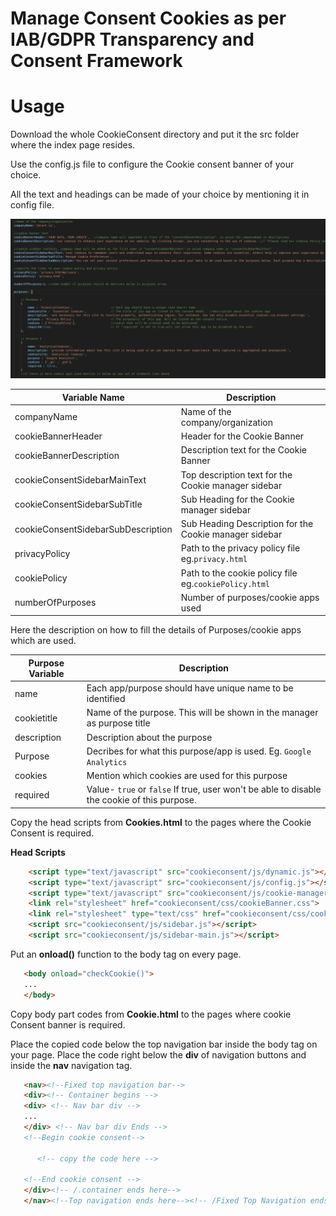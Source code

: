# Manage Consent Cookies as per IAB/GDPR Transparency and Consent Framework

# Usage

Download the whole CookieConsent directory and put it the src folder where the index page resides.

Use the config.js file to configure the Cookie consent banner of your choice.

All the text and headings can be made of your choice by mentioning it in config file.

![Screenshot of the config.js file](configScreenshot.png)


| Variable Name | Description |
|---|----|
| companyName | Name of the company/organization |
| cookieBannerHeader | Header for the Cookie Banner |
| cookieBannerDescription | Description text for the Cookie Banner |
| cookieConsentSidebarMainText| Top description text for the Cookie manager sidebar |
| cookieConsentSidebarSubTitle| Sub Heading for the Cookie manager sidebar|
| cookieConsentSidebarSubDescription| Sub Heading Description for the Cookie manager sidebar|
| privacyPolicy| Path to the privacy policy file eg.`privacy.html`|
| cookiePolicy| Path to the cookie policy file eg.`cookiePolicy.html`|
| numberOfPurposes| Number of purposes/cookie apps used|

Here the description on how to fill the details of Purposes/cookie apps which are used.


| Purpose Variable| Description |
|---|----|
| name | Each app/purpose should have unique name to be identified |
| cookietitle | Name of the purpose. This will be shown in the manager as purpose title|
| description | Description about the purpose|
| Purpose | Decribes for what this purpose/app is used. Eg. `Google Analytics`|
| cookies | Mention which cookies are used for this purpose|
| required | Value- `true` or `false` If true, user won't be able to disable the cookie of this purpose.|



Copy the head scripts from **Cookies.html** to the pages where the Cookie Consent is required.

**Head Scripts**
```html
    <script type="text/javascript" src="cookieconsent/js/dynamic.js"></script>
    <script type="text/javascript" src="cookieconsent/js/config.js"></script>
    <script type="text/javascript" src="cookieconsent/js/cookie-manager.js"></script>
    <link rel="stylesheet" href="cookieconsent/css/cookieBanner.css">
    <link rel="stylesheet" type="text/css" href="cookieconsent/css/cookieSidebar.css" />
    <script src="cookieconsent/js/sidebar.js"></script>
    <script src="cookieconsent/js/sidebar-main.js"></script>
```
Put an **onload()** function to the body tag on every page.
```html
   <body onload="checkCookie()">
   ...
   </body>
```
Copy body part codes from **Cookie.html** to the pages where cookie Consent banner is required.

Place the copied code below the top navigation bar inside the body tag on your page. Place the code right below the **div** of
navigation buttons and inside the **nav** navigation tag.
```html
   <nav><!--Fixed top navigation bar-->
   <div><!-- Container begins --> 
   <div> <!-- Nav bar div -->
   ...
   </div> <!-- Nav bar div Ends -->
   <!--Begin cookie consent-->
      
      <!-- copy the code here -->
   
   <!--End cookie consent -->
   </div><!-- /.container ends here-->
   </nav><!--Top navigation ends here--><!-- /Fixed Top Navigation ends here-->
```





